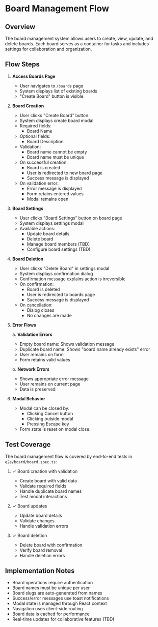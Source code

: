 # Board Management Flow

## Overview
The board management system allows users to create, view, update, and delete boards. Each board serves as a container for tasks and includes settings for collaboration and organization.

## Flow Steps

1. **Access Boards Page**
   - User navigates to `/boards` page
   - System displays list of existing boards
   - "Create Board" button is visible

2. **Board Creation**
   - User clicks "Create Board" button
   - System displays create board modal
   - Required fields:
     - Board Name
   - Optional fields:
     - Board Description
   - Validation:
     - Board name cannot be empty
     - Board name must be unique
   - On successful creation:
     - Board is created
     - User is redirected to new board page
     - Success message is displayed
   - On validation error:
     - Error message is displayed
     - Form retains entered values
     - Modal remains open

3. **Board Settings**
   - User clicks "Board Settings" button on board page
   - System displays settings modal
   - Available actions:
     - Update board details
     - Delete board
     - Manage board members (TBD)
     - Configure board settings (TBD)

4. **Board Deletion**
   - User clicks "Delete Board" in settings modal
   - System displays confirmation dialog
   - Confirmation message explains action is irreversible
   - On confirmation:
     - Board is deleted
     - User is redirected to boards page
     - Success message is displayed
   - On cancellation:
     - Dialog closes
     - No changes are made

5. **Error Flows**

   a. **Validation Errors**
   - Empty board name: Shows validation message
   - Duplicate board name: Shows "board name already exists" error
   - User remains on form
   - Form retains valid values

   b. **Network Errors**
   - Shows appropriate error message
   - User remains on current page
   - Data is preserved

6. **Modal Behavior**
   - Modal can be closed by:
     - Clicking Cancel button
     - Clicking outside modal
     - Pressing Escape key
   - Form state is reset on modal close

## Test Coverage

The board management flow is covered by end-to-end tests in `e2e/board/board.spec.ts`:

1. ✓ Board creation with validation
   - Create board with valid data
   - Validate required fields
   - Handle duplicate board names
   - Test modal interactions

2. ✓ Board updates
   - Update board details
   - Validate changes
   - Handle validation errors

3. ✓ Board deletion
   - Delete board with confirmation
   - Verify board removal
   - Handle deletion errors

## Implementation Notes

- Board operations require authentication
- Board names must be unique per user
- Board slugs are auto-generated from names
- Success/error messages use toast notifications
- Modal state is managed through React context
- Navigation uses client-side routing
- Board data is cached for performance
- Real-time updates for collaborative features (TBD)